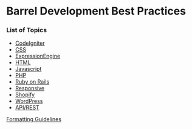 Barrel Development Best Practices
=================================

### List of Topics

- [CodeIgniter](codeigniter.md)
- [CSS](css.md)
- [ExpressionEngine](ee.md)
- [HTML](html.md)
- [Javascript](javascript.md)
- [PHP](php.md)
- [Ruby on Rails](rails.md)
- [Responsive](responsive.md)
- [Shopify](shopify.md)
- [WordPress](wordpress.md)
- [API/REST](restful.md)

[Formatting Guidelines](formatting-guidelines.md)
